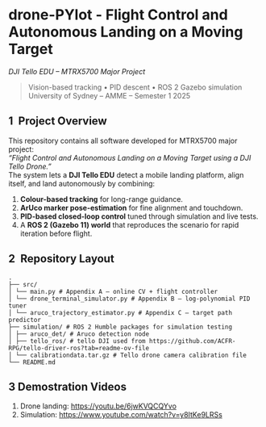 # drone-PYlot - Flight Control and Autonomous Landing on a Moving Target  
*DJI Tello EDU – MTRX5700 Major Project*

> Vision-based tracking • PID descent • ROS 2 Gazebo simulation  
> University of Sydney – AMME – Semester 1 2025

<!-- ——————————————————————————————————— -->
## 1 Project Overview  
This repository contains all software developed for MTRX5700 major project:  
*“Flight Control and Autonomous Landing on a Moving Target using a DJI Tello Drone.”*  
The system lets a **DJI Tello EDU** detect a mobile landing platform, align itself, and land autonomously by combining:

1. **Colour-based tracking** for long-range guidance.  
2. **ArUco marker pose-estimation** for fine alignment and touchdown.  
3. **PID-based closed-loop control** tuned through simulation and live tests.  
4. A **ROS 2 (Gazebo 11) world** that reproduces the scenario for rapid iteration before flight.

<!-- ——————————————————————————————————— -->
## 2 Repository Layout  
```text
.
├── src/
│ └── main.py # Appendix A – online CV + flight controller
│ └── drone_terminal_simulator.py # Appendix B – log-polynomial PID tuner
│ └── aruco_trajectory_estimator.py # Appendix C – target path predictor
├── simulation/ # ROS 2 Humble packages for simulation testing
│ ├── aruco_det/ # Aruco detection node
│ ├── tello_ros/ # tello DJI used from https://github.com/ACFR-RPG/tello-driver-ros?tab=readme-ov-file
│ └── calibrationdata.tar.gz # Tello drone camera calibration file
└── README.md
```
<!-- ——————————————————————————————————— -->
## 3 Demostration Videos
1. Drone landing: https://youtu.be/6jwKVQCQYvo
2. Simulation: https://www.youtube.com/watch?v=y8ItKe9LRSs
